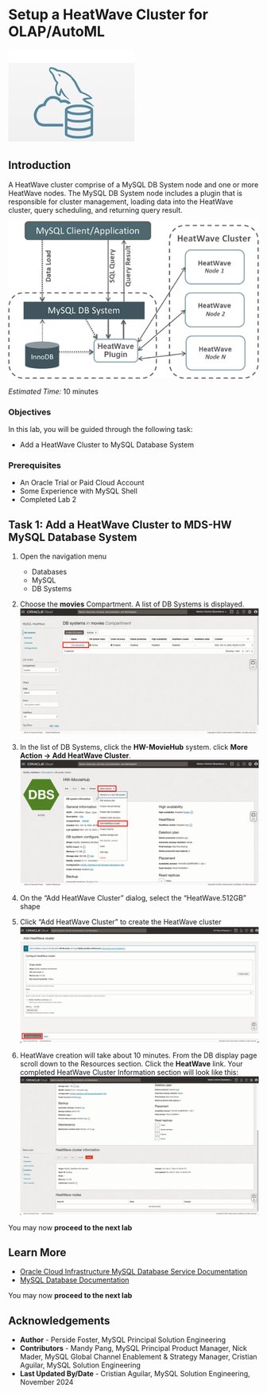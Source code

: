 # Setup a HeatWave Cluster for OLAP/AutoML

![mysql heatwave](./images/mysql-heatwave-logo.jpg "mysql heatwave")

## Introduction

A HeatWave cluster comprise of a MySQL DB System node and one or more HeatWave nodes. The MySQL DB System node includes a plugin that is responsible for cluster management, loading data into the HeatWave cluster, query scheduling, and returning query result.

![heatwave architect](./images/mysql-heatwave-architecture.png "heatwave architect ")

_Estimated Time:_ 10 minutes

### Objectives

In this lab, you will be guided through the following task:

- Add a HeatWave Cluster to MySQL Database System

### Prerequisites

- An Oracle Trial or Paid Cloud Account
- Some Experience with MySQL Shell
- Completed Lab 2

## Task 1: Add a HeatWave Cluster to MDS-HW MySQL Database System

1. Open the navigation menu
    - Databases
    - MySQL
    - DB Systems
2. Choose the **movies** Compartment. A list of DB Systems is displayed.
    ![navigation mysql with instance](./images/navigation-mysql-with-instance.png "navigation mysql with instance")

3. In the list of DB Systems, click the **HW-MovieHub** system. click **More Action ->  Add HeatWave Cluster**.
    ![mysql more actions add cluster](./images/mysql-more-actions-add-cluster.png " mysql more actions add cluster")

4. On the “Add HeatWave Cluster” dialog, select the “HeatWave.512GB” shape

5. Click “Add HeatWave Cluster” to create the HeatWave cluster
    ![mysql apply cluster](./images/mysql-apply-cluster.png " mysql apply cluster")

6. HeatWave creation will take about 10 minutes. From the DB display page scroll down to the Resources section. Click the **HeatWave** link. Your completed HeatWave Cluster Information section will look like this:
    ![mysql creating cluster](./images/mysql-creating-cluster.png "mysql creating cluster ")

You may now **proceed to the next lab**

## Learn More

- [Oracle Cloud Infrastructure MySQL Database Service Documentation](https://docs.cloud.oracle.com/en-us/iaas/MySQL-database)
- [MySQL Database Documentation](https://www.MySQL.com)

You may now **proceed to the next lab**

## Acknowledgements

- **Author** - Perside Foster, MySQL Principal Solution Engineering
- **Contributors** - Mandy Pang, MySQL Principal Product Manager,  Nick Mader, MySQL Global Channel Enablement & Strategy Manager, Cristian Aguilar, MySQL Solution Engineering
- **Last Updated By/Date** - Cristian Aguilar, MySQL Solution Engineering, November 2024